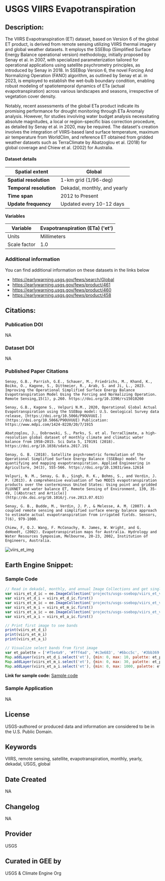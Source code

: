
# USGS VIIRS Evapotranspiration

## Description:

The VIIRS Evapotranspiration (ET) dataset, based on Version 6 of the global ET product, is derived from remote sensing utilizing VIIRS thermal imagery and global weather datasets. It employs the SSEBop (Simplified Surface Energy Balance operational version) methodology, initially proposed by Senay et al. in 2007, with specialized parameterization tailored for operational applications using satellite psychrometry principles, as introduced by Senay in 2018. In SSEBop Version 6, the novel Forcing And Normalizing Operation (FANO) algorithm, as outlined by Senay et al. in 2023, is employed to establish the wet-bulb boundary condition, enabling robust modeling of spatiotemporal dynamics of ETa (actual evapotranspiration) across various landscapes and seasons, irrespective of vegetation cover density.

Notably, recent assessments of the global ETa product indicate its promising performance for drought monitoring through ETa Anomaly analysis. However, for studies involving water budget analysis necessitating absolute magnitudes, a local or region-specific bias correction procedure, as detailed by Senay et al. in 2020, may be required. The dataset's creation involves the integration of VIIRS-based land surface temperature, maximum air temperature from WorldClim, and reference ET obtained from gridded weather datasets such as TerraClimate by Abatzoglou et al. (2018) for global coverage and Chiew et al. (2002) for Australia.

#### Dataset details

<center>

| **Spatial extent**   | Global                                           |
|----------------------|-------------------------------------------------|
| **Spatial resolution**| 1-km grid (1/96-deg)                             |
| **Temporal resolution**| Dekadal, monthly, and yearly                     |
| **Time span**        | 2012 to Present                                 |
| **Update frequency** | Updated every 10-12 days                         |

</center>

**Variables**

<center>

| Variable                | Evapotranspiration (ETa) ('et')                  |
|------------------------|-------------------------------------------------|
| Units                  | Millimeters                                     |
| Scale factor           | 1.0                                             |

</center>

### Additional information
You can find additional information on these datasets in the links below
- https://earlywarning.usgs.gov/fews/search/Global
- https://earlywarning.usgs.gov/fews/product/461
- https://earlywarning.usgs.gov/fews/product/460
- https://earlywarning.usgs.gov/fews/product/458

## Citations:

### Publication DOI

NA

### Dataset DOI

NA

### Published Paper Citations

```
Senay, G.B., Parrish, G.E., Schauer, M., Friedrichs, M., Khand, K., Boiko, O., Kagone, S., Dittmeier, R., Arab, S. and Ji, L., 2023. Improving the Operational Simplified Surface Energy Balance Evapotranspiration Model Using the Forcing and Normalizing Operation. Remote Sensing,15(1), p.260. https://doi.org/10.3390/rs15010260

Senay, G.B., Kagone S., Velpuri N.M., 2020, Operational Global Actual Evapotranspiration using the SSEBop model: U.S. Geological Survey data release, [https://doi.org/10.5066/P9OUVUUI.](https://doi.org/10.5066/P9OUVUUI) Publication: https://www.mdpi.com/1424-8220/20/7/1915

Abatzoglou, J., Dobrowski, S., Parks, S. et al. TerraClimate, a high-resolution global dataset of monthly climate and climatic water balance from 1958–2015. Sci Data 5, 170191 (2018). https://doi.org/10.1038/sdata.2017.191

Senay, G. B. (2018). Satellite psychrometric formulation of the Operational Simplified Surface Energy Balance (SSEBop) model for quantifying and mapping evapotranspiration. Applied Engineering in Agriculture, 34(3), 555-566. https://doi.org/10.13031/aea.12614

Velpuri, N. M., Senay, G. B., Singh, R. K., Bohms, S., and Verdin, J. P. (2013). A comprehensive evaluation of two MODIS evapotranspiration products over the conterminous United States: Using point and gridded FLUXNET and water balance ET, Remote Sensing of Environment, 139, 35-49, [(Abstract and Article)](http://dx.doi.org/10.1016/j.rse.2013.07.013)

Senay, G. B., Budde, M., Verdin, J. P., & Melesse, A. M. (2007). A coupled remote sensing and simplified surface energy balance approach to estimate actual evapotranspiration from irrigated fields. Sensors, 7(6), 979-1000.

Chiew, F, Q.J. Wang, F. McConachy, R. James, W. Wright, and G. deHoedt, (2002). Evapotranspiration maps for Australia. Hydrology and Water Resources Symposium, Melbourne, 20-23, 2002, Institution of Engineers, Australia.
```

![viirs_et_img](https://github.com/samapriya/awesome-gee-community-datasets/assets/6677629/7e799a2e-ab35-4657-b470-6712ca9e3a1b)

## Earth Engine Snippet:

### Sample Code

```js
// Read in dekadal, monthly, and annual Image Collections and get single image from each
var viirs_et_d_ic = ee.ImageCollection('projects/usgs-ssebop/viirs_et_v6_dekadal')
var viirs_et_d_i = viirs_et_d_ic.first()
var viirs_et_m_ic = ee.ImageCollection('projects/usgs-ssebop/viirs_et_v6_monthly')
var viirs_et_m_i = viirs_et_m_ic.first()
var viirs_et_a_ic = ee.ImageCollection('projects/usgs-ssebop/viirs_et_v6_annual')
var viirs_et_a_i = viirs_et_a_ic.first()

// Print first image to see bands
print(viirs_et_d_i)
print(viirs_et_m_i)
print(viirs_et_a_i)

// Visualize select bands from first image
var et_palette = ['#f5e4a9', '#fff4ad', '#c3e683', '#6bcc5c', '#3bb369', '#20998f', '#1c8691']
Map.addLayer(viirs_et_d_i.select('et'), {min: 0, max: 10, palette: et_palette}, 'et, dekadal')
Map.addLayer(viirs_et_m_i.select('et'), {min: 0, max: 30, palette: et_palette}, 'et, monthly')
Map.addLayer(viirs_et_a_i.select('et'), {min: 0, max: 1000, palette: et_palette}, 'et, annual')
```
**Link for sample code:** [Sample code](https://code.earthengine.google.com/?scriptPath=users/sat-io/awesome-gee-catalog-examples:agriculture-vegetation-forestry/USGS-VIIRS-ET)

### Sample Application

NA

## License

USGS-authored or produced data and information are considered to be in the U.S. Public Domain.

## Keywords

VIIRS, remote sensing, satellite, evapotranspiration, monthly, yearly, dekadal, USGS, global

## Date Created

NA

## Changelog

NA

## Provider

USGS

## Curated in GEE by
USGS & Climate Engine Org